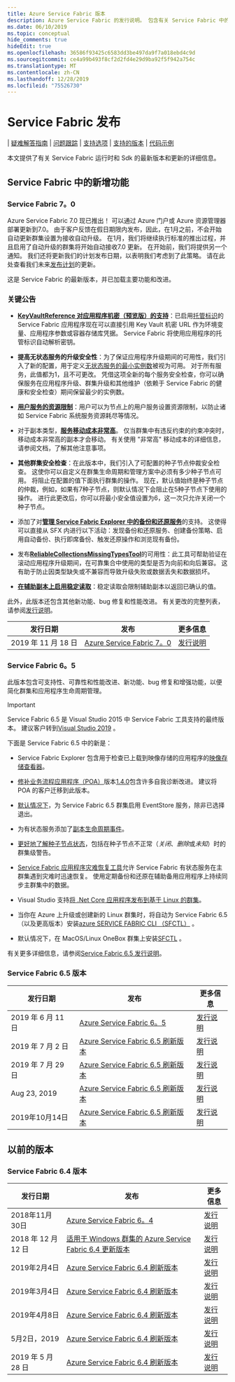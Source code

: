 ```yaml
---
title: Azure Service Fabric 版本
description: Azure Service Fabric 的发行说明。 包含有关 Service Fabric 中的最新功能和改进的信息。
ms.date: 06/10/2019
ms.topic: conceptual
hide_comments: true
hideEdit: true
ms.openlocfilehash: 36586f93425c6583dd3be497da9f7a018ebd4c9d
ms.sourcegitcommit: ce4a99b493f8cf2d2fd4e29d9ba92f5f942a754c
ms.translationtype: MT
ms.contentlocale: zh-CN
ms.lasthandoff: 12/28/2019
ms.locfileid: "75526730"
---
```

# <a name="service-fabric-releases"></a>Service Fabric 发布

| <a href="https://github.com/Azure/Service-Fabric-Troubleshooting-Guides" target="blank">疑难解答指南</a> 
| <a href="https://github.com/Azure/service-fabric-issues" target="blank">问题跟踪</a> 
| <a href="https://docs.microsoft.com/azure/service-fabric/service-fabric-support" target="blank">支持选项</a> 
| <a href="https://docs.microsoft.com/azure/service-fabric/service-fabric-versions" target="blank">支持的版本</a> 
| <a href="https://azure.microsoft.com/resources/samples/?service=service-fabric&sort=0" target="blank">代码示例</a>

本文提供了有关 Service Fabric 运行时和 Sdk 的最新版本和更新的详细信息。

## <a name="whats-new-in-service-fabric"></a>Service Fabric 中的新增功能

### <a name="service-fabric-70"></a>Service Fabric 7。0

Azure Service Fabric 7.0 现已推出！ 可以通过 Azure 门户或 Azure 资源管理器部署更新到7.0。 由于客户反馈在假日期限内发布，因此，在1月之前，不会开始自动更新群集设置为接收自动升级。
在1月，我们将继续执行标准的推出过程，并且启用了自动升级的群集将开始自动接收7.0 更新。 在开始前，我们将提供另一个通知。
我们还将更新我们的计划发布日期，以表明我们考虑到了此策略。 请在此处查看我们未来[发布计划](https://github.com/Microsoft/service-fabric/#service-fabric-release-schedule)的更新。
 
这是 Service Fabric 的最新版本，并已加载主要功能和改进。

### <a name="key-announcements"></a>关键公告
 - [**KeyVaultReference 对应用程序机密（预览版）的支持**](https://docs.microsoft.com/azure/service-fabric/service-fabric-keyvault-references)：已启用[托管标识](https://docs.microsoft.com/azure/service-fabric/concepts-managed-identity)的 Service Fabric 应用程序现在可以直接引用 Key Vault 机密 URL 作为环境变量、应用程序参数或容器存储库凭据。 Service Fabric 将使用应用程序的托管标识自动解析密钥。 
     
- **提高无状态服务的升级安全性**：为了保证应用程序升级期间的可用性，我们引入了新的配置，用于定义[无状态服务的最小实例数](https://docs.microsoft.com/dotnet/api/system.fabric.description.statelessservicedescription?view=azure-dotnet)被视为可用。 对于所有服务，此值都为1，且不可更改。 凭借这项全新的每个服务安全检查，你可以确保服务在应用程序升级、群集升级和其他维护（依赖于 Service Fabric 的健康和安全检查）期间保留最少的实例数。
  
- [**用户服务的资源限制**](https://docs.microsoft.com/azure/service-fabric/service-fabric-resource-governance#enforcing-the-resource-limits-for-user-services)：用户可以为节点上的用户服务设置资源限制，以防止诸如 Service Fabric 系统服务资源耗尽等情况。 
  
- 对于副本类型，[**服务移动成本非常高**](https://docs.microsoft.com/azure/service-fabric/service-fabric-cluster-resource-manager-movement-cost)。 仅当群集中有违反约束的约束冲突时，移动成本非常高的副本才会移动。 有关使用 "非常高" 移动成本的详细信息，请参阅文档，了解其他注意事项。
  
-  **其他群集安全检查**：在此版本中，我们引入了可配置的种子节点仲裁安全检查。 这使你可以自定义在群集生命周期和管理方案中必须有多少种子节点可用。 将阻止在配置的值下面执行群集的操作。 现在，默认值始终是种子节点的仲裁，例如，如果有7种子节点，则默认情况下会阻止在5种子节点下使用的操作。 进行此更改后，你可以将最小安全值设置为6，这一次只允许关闭一个种子节点。
   
- 添加了对[**管理 Service Fabric Explorer 中的备份和还原服务**](https://docs.microsoft.com/azure/service-fabric/service-fabric-backuprestoreservice-quickstart-azurecluster)的支持。 这使得可以直接从 SFX 内进行以下活动：发现备份和还原服务、创建备份策略、启用自动备份、执行即席备份、触发还原操作和浏览现有备份。

- 发布[**ReliableCollectionsMissingTypesTool**](https://github.com/hiadusum/ReliableCollectionsMissingTypesTool)的可用性：此工具可帮助验证在滚动应用程序升级期间，在可靠集合中使用的类型是否为向前和向后兼容。 这有助于防止因类型缺失或不兼容而导致升级失败或数据丢失和数据损坏。

- [**在辅助副本上启用稳定读取**](https://docs.microsoft.com/azure/service-fabric/service-fabric-reliable-services-configuration#configuration-names-1)：稳定读取会限制辅助副本以返回已确认的值。

此外，此版本还包含其他新功能、bug 修复和性能改进。 有关更改的完整列表，请参阅[发行说明](https://github.com/Azure/service-fabric/blob/master/release_notes/Service_Fabric_ReleaseNotes_70.md)。

| 发行日期 | 发布 | 更多信息 |
|---|---|---|
| 2019 年 11 月 18 日 | [Azure Service Fabric 7。0](https://techcommunity.microsoft.com/t5/Azure-Service-Fabric/Service-Fabric-7-0-Release/ba-p/1015482)  | [发行说明](https://github.com/Azure/service-fabric/blob/master/release_notes/Service_Fabric_ReleaseNotes_70.md)|


### <a name="service-fabric-65"></a>Service Fabric 6。5

此版本包含可支持性、可靠性和性能改进、新功能、bug 修复和增强功能，以便简化群集和应用程序生命周期管理。

> [!IMPORTANT]
> Service Fabric 6.5 是 Visual Studio 2015 中 Service Fabric 工具支持的最终版本。 建议客户转到[Visual Studio 2019](https://visualstudio.microsoft.com/vs/) 。

下面是 Service Fabric 6.5 中的新是：

- Service Fabric Explorer 包含用于检查已上载到映像存储的应用程序的[映像存储查看器](service-fabric-visualizing-your-cluster.md#image-store-viewer)。

- [修补业务流程应用程序（POA）](service-fabric-patch-orchestration-application.md)版本[1.4.0](https://github.com/microsoft/Service-Fabric-POA/releases/tag/v1.4.0)包含许多自我诊断改进。 建议将 POA 的客户迁移到此版本。

- [默认情况下](service-fabric-visualizing-your-cluster.md#event-store)，为 Service Fabric 6.5 群集启用 EventStore 服务，除非已选择退出。

- 为有状态服务添加了[副本生命周期事件](service-fabric-diagnostics-event-generation-operational.md#replica-events)。

- [更好地了解种子节点状态](service-fabric-understand-and-troubleshoot-with-system-health-reports.md#seed-node-status)，包括在种子节点不正常（*关闭*、*删除*或*未知*）时的群集级警告。

- [Service Fabric 应用程序灾难恢复工具](https://github.com/Microsoft/Service-Fabric-AppDRTool)允许 Service Fabric 有状态服务在主群集遇到灾难时迅速恢复。 使用定期备份和还原在辅助备用应用程序上持续同步主群集中的数据。

- Visual Studio 支持[将 .Net Core 应用程序发布到基于 Linux 的群集](service-fabric-how-to-publish-linux-app-vs.md)。

- 当你在 Azure 上升级或创建新的 Linux 群集时，将自动为 Service Fabric 6.5 （以及更高版本）安装[azure SERVICE FABRIC CLI （SFCTL）](https://docs.microsoft.com/azure/service-fabric/service-fabric-cli) 。

- 默认情况下，在 MacOS/Linux OneBox 群集上安装[SFCTL](https://docs.microsoft.com/azure/service-fabric/service-fabric-cli) 。

有关更多详细信息，请参阅[Service Fabric 6.5 发行说明](https://github.com/Azure/service-fabric/blob/master/release_notes/Service_Fabric_ReleaseNotes_65.pdf)。

### <a name="service-fabric-65-releases"></a>Service Fabric 6.5 版本

| 发行日期 | 发布 | 更多信息 |
|---|---|---|
| 2019 年 6 月 11 日 | [Azure Service Fabric 6。5](https://blogs.msdn.microsoft.com/azureservicefabric/2019/06/11/azure-service-fabric-6-5-release/)  | [发行说明](https://github.com/Azure/service-fabric/blob/master/release_notes/Service_Fabric_ReleaseNotes_65.pdf)|
| 2019 年 7 月 2 日 | [Azure Service Fabric 6.5 刷新版本](https://blogs.msdn.microsoft.com/azureservicefabric/2019/07/04/azure-service-fabric-6-5-refresh-release/)  | [发行说明](https://github.com/Azure/service-fabric/blob/master/release_notes/Service_Fabric_ReleaseNotes_65CU1.pdf)  |
| 2019 年 7 月 29 日 | [Azure Service Fabric 6.5 刷新版本](https://techcommunity.microsoft.com/t5/Azure-Service-Fabric/Azure-Service-Fabric-6-5-Second-Refresh-Release/ba-p/800523)  | [发行说明](https://github.com/Azure/service-fabric/blob/master/release_notes/Service_Fabric_ReleaseNotes_65CU2.pdf)  |
| Aug 23, 2019 | [Azure Service Fabric 6.5 刷新版本](https://techcommunity.microsoft.com/t5/Azure-Service-Fabric/Azure-Service-Fabric-6-5-Third-Refresh-Release/ba-p/818599)  | [发行说明](https://github.com/Azure/service-fabric/blob/master/release_notes/Service_Fabric_ReleaseNotes_65CU3.pdf)  |
| 2019年10月14日 | [Azure Service Fabric 6.5 刷新版本](https://techcommunity.microsoft.com/t5/Azure-Service-Fabric/Azure-Service-Fabric-6-5-Fifth-Refresh-Release/ba-p/913296)  | [发行说明](https://github.com/Azure/service-fabric/blob/master/release_notes/Service_Fabric_ReleaseNotes_65CU5.md)  |


## <a name="previous-versions"></a>以前的版本

### <a name="service-fabric-64-releases"></a>Service Fabric 6.4 版本

| 发行日期 | 发布 | 更多信息 |
|---|---|---|
| 2018年11月30日 | [Azure Service Fabric 6。4](https://blogs.msdn.microsoft.com/azureservicefabric/2018/11/30/azure-service-fabric-6-4-release/)  | [发行说明](https://msdnshared.blob.core.windows.net/media/2018/12/Service-Fabric-6.4-Release.pdf)|
| 2018 年 12 月 12 日 | [适用于 Windows 群集的 Azure Service Fabric 6.4 更新版本](https://blogs.msdn.microsoft.com/azureservicefabric/2018/12/12/azure-service-fabric-6-4-refresh-for-windows-clusters/)  | [发行说明](https://msdnshared.blob.core.windows.net/media/2018/12/Links.pdf)  |
| 2019年2月4日 | [Azure Service Fabric 6.4 刷新版本](https://blogs.msdn.microsoft.com/azureservicefabric/2019/02/04/azure-service-fabric-6-4-refresh-release/) | [发行说明](https://msdnshared.blob.core.windows.net/media/2019/02/Service-Fabric-6.4CU3-Release-Notes.pdf) |
| 2019年3月4日 | [Azure Service Fabric 6.4 刷新版本](https://blogs.msdn.microsoft.com/azureservicefabric/2019/03/12/azure-service-fabric-6-4-refresh-release-2/) | [发行说明](https://msdnshared.blob.core.windows.net/media/2019/03/Service-Fabric-6.4CU4-Release-Notes.pdf)
| 2019年4月8日 | [Azure Service Fabric 6.4 刷新版本](https://blogs.msdn.microsoft.com/azureservicefabric/2019/04/08/azure-service-fabric-6-4-refresh-release-5/) | [发行说明](https://msdnshared.blob.core.windows.net/media/2019/04/Service-Fabric-6.4CU5-ReleaseNotes3.pdf)
| 5月2日，2019 | [Azure Service Fabric 6.4 刷新版本](https://blogs.msdn.microsoft.com/azureservicefabric/2019/05/02/azure-service-fabric-6-4-refresh-release-3/) | [发行说明](https://msdnshared.blob.core.windows.net/media/2019/05/Service-Fabric-64CU6-Release-Notes-V2.pdf)
| 2019 年 5 月 28 日 | [Azure Service Fabric 6.4 刷新版本](https://blogs.msdn.microsoft.com/azureservicefabric/2019/05/28/azure-service-fabric-6-4-refresh-release-4/) | [发行说明](https://msdnshared.blob.core.windows.net/media/2019/05/Service_Fabric_64CU7_Release_Notes1.pdf)
